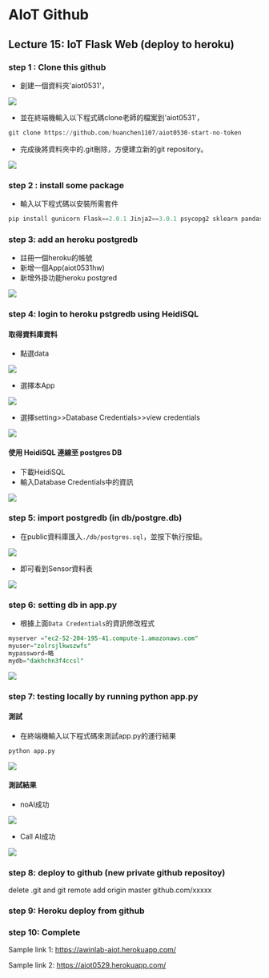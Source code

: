 # AIoT Github

## Lecture 15: IoT Flask Web (deploy to heroku)

### step 1 : Clone this github  

* 創建一個資料夾'aiot0531'，  
<img src="https://user-images.githubusercontent.com/94978161/174471764-a033c33c-fc1f-48a1-bede-d73d7025f6b6.png">  

* 並在終端機輸入以下程式碼clone老師的檔案到'aiot0531'，  
```python
git clone https://github.com/huanchen1107/aiot0530-start-no-token
```

* 完成後將資料夾中的.git刪除，方便建立新的git repository。  
<img src="https://user-images.githubusercontent.com/94978161/174472510-e6767dda-2a92-491d-bce2-60acfaf8703c.png">

### step 2 : install some package  

* 輸入以下程式碼以安裝所需套件  
```python
pip install gunicorn Flask==2.0.1 Jinja2==3.0.1 psycopg2 sklearn pandas numpy
```

### step 3: add an heroku postgredb

* 註冊一個heroku的帳號
* 新增一個App(aiot0531hw)
* 新增外掛功能heroku postgred
<img src="https://user-images.githubusercontent.com/94978161/174473233-5f20b2f1-b689-4190-9c0e-466a3d4209a0.png">

### step 4: login to heroku pstgredb using HeidiSQL

#### 取得資料庫資料
* 點選data  
<img src="https://user-images.githubusercontent.com/94978161/174473547-f2578c4e-5e26-48c1-938b-46685cc646ee.png">

* 選擇本App  
<img src="https://user-images.githubusercontent.com/94978161/174473619-830f8a5f-ffc5-447c-b65b-2b39f37df9b4.png">

* 選擇setting>>Database Credentials>>view credentials  
<img src="https://user-images.githubusercontent.com/94978161/174473893-adb26e54-649c-44e9-9538-6ab06d91e8b3.png">
  
#### 使用 HeidiSQL 連線至 postgres DB
* 下載HeidiSQL
* 輸入Database Credentials中的資訊
<img src="https://user-images.githubusercontent.com/94978161/174474414-86990a3d-eb96-4c18-ade1-2189517fc274.png">

### step 5: import postgredb (in db/postgre.db)
* 在public資料庫匯入`./db/postgres.sql`，並按下執行按鈕。
<img src="https://user-images.githubusercontent.com/94978161/174475482-f5b6ac00-11b6-48ee-af0a-7c99777a4955.png">

* 即可看到Sensor資料表
<img src="https://user-images.githubusercontent.com/94978161/174477942-4c55a8e4-63c9-4aae-ade6-98d0e55a8764.png">

### step 6: setting db in app.py
* 根據上面`Data Credentials`的資訊修改程式

```sql
myserver ="ec2-52-204-195-41.compute-1.amazonaws.com"
myuser="zolrsjlkwszwfs"
mypassword=略
mydb="dakhchn3f4ccsl"

```
<img src="https://user-images.githubusercontent.com/94978161/174478332-ae4c69a8-644a-4b88-9a0e-99e6a63e148d.png">

### step 7: testing locally by running python app.py
#### 測試
* 在終端機輸入以下程式碼來測試app.py的運行結果
```python
python app.py
```
<img src="https://user-images.githubusercontent.com/94978161/174478694-5b8a738e-5d5d-4765-9f28-2e2fac39ccaf.png">

#### 測試結果
* noAI成功
<img src="https://user-images.githubusercontent.com/94978161/174479660-098efd51-2791-4e6f-b00d-aab5384e8c95.png">

* Call AI成功
<img src="https://user-images.githubusercontent.com/94978161/174479630-0099d7af-c0ec-4f3b-b165-eb95a8e976eb.png">

### step 8: deploy to github (new private github repositoy)

delete .git and git remote add origin master github.com/xxxxx


### step 9: Heroku deploy from github

### step 10: Complete

Sample link 1:
https://awinlab-aiot.herokuapp.com/

Sample link 2: 
https://aiot0529.herokuapp.com/





